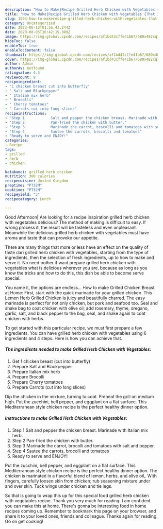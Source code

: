 ```yaml
---
description: "How to Make|Recipe Grilled Herb Chicken with Vegetables {That is Simple"
title: "How to Make|Recipe Grilled Herb Chicken with Vegetables {That is Simple"
slug: 1594-how-to-makerecipe-grilled-herb-chicken-with-vegetables-that-is-simple
category: Uncategorized
date: 2023-06-12T01:56:43.244Z
date: 2023-08-05T16:42:19.309Z
image: https://img-global.cpcdn.com/recipes/af1bd43cffe41b67/680x482cq70/grilled-herb-chicken-with-vegetables-recipe-main-photo.jpg
hideToc: false
enableToc: true
enableTocContent: false
thumbnail: https://img-global.cpcdn.com/recipes/af1bd43cffe41b67/680x482cq70/grilled-herb-chicken-with-vegetables-recipe-main-photo.jpg
cover: https://img-global.cpcdn.com/recipes/af1bd43cffe41b67/680x482cq70/grilled-herb-chicken-with-vegetables-recipe-main-photo.jpg
author: Admin
authorAv: notfound
ratingvalue: 4.5
reviewcount: 9
recipeingredient:
- "1 chicken breast cut into butterfly"
- " Salt and Blackpepper"
- " Italian mix herb"
- " Brocolli"
- " Cherry tomatoes"
- " Carrots cut into long slices"
recipeinstructions:
- "Step 1            Salt and pepper the chicken breast. Marinade with Italian mix herb."
- "Step 2            Pan-fried the chicken with butter."
- "Step 3            Marinade the carrot, brocolli and tomatoes with salt and pepper."
- "Step 4            Sautee the carrots, brocolli and tomatoes"
- "Ready to serve and ENJOY!"
categories:
- Recipe
tags:
- grilled
- herb
- chicken

katakunci: grilled herb chicken 
nutrition: 300 calories
recipecuisine: United Kingdom
preptime: "PT32M"
cooktime: "PT32M"
recipeyield: "3"
recipecategory: Lunch

---
```



Good Afternoon| Are looking for a recipe inspiration grilled herb chicken with vegetables delicious? The method of making is difficult to easy. If wrong process it, the result will be tasteless and even unpleasant. Meanwhile the delicious grilled herb chicken with vegetables must have aroma and taste that can provoke our appetite.






There are many things that more or less have an effect on the quality of taste dari grilled herb chicken with vegetables, starting from the type of ingredients, then the selection of fresh ingredients, up to how to make and serve it. No need bother if want prepare grilled herb chicken with vegetables what is delicious wherever you are, because as long as you know the tricks and how to do this, this dish be able to become serve  special.


You name it, the options are endless… How to make Grilled Chicken Breast at Home: First, start with the quick marinade for your grilled chicken. This Lemon Herb Grilled Chicken is juicy and beautifully charred. The easy marinade is perfect for not only chicken, but pork and seafood too. Seal and shake bag to coat chicken with olive oil; add rosemary, thyme, oregano, garlic, salt, and black pepper to the bag, seal, and shake again to coat chicken with herbs.


To get started with this particular recipe, we must first prepare a few ingredients. You can have grilled herb chicken with vegetables using 6 ingredients and 4 steps. Here is how you can achieve that.

<!--inarticleads1-->

##### The ingredients needed to make Grilled Herb Chicken with Vegetables:

1. Get 1 chicken breast (cut into butterfly)
1. Prepare  Salt and Blackpepper
1. Prepare  Italian mix herb
1. Prepare  Brocolli
1. Prepare  Cherry tomatoes
1. Prepare  Carrots (cut into long slices)


Dip the chicken in the mixture, turning to coat. Preheat the grill on medium high. Put the zucchini, bell pepper, and eggplant on a flat surface. This Mediterranean style chicken recipe is the perfect healthy dinner option. 

<!--inarticleads2-->

##### Instructions to make Grilled Herb Chicken with Vegetables:

1. Step 1            Salt and pepper the chicken breast. Marinade with Italian mix herb.
1. Step 2            Pan-fried the chicken with butter.
1. Step 3            Marinade the carrot, brocolli and tomatoes with salt and pepper.
1. Step 4            Sautee the carrots, brocolli and tomatoes
1. Ready to serve and ENJOY!

Put the zucchini, bell pepper, and eggplant on a flat surface. This Mediterranean style chicken recipe is the perfect healthy dinner option. The chicken is marinated in a flavorful blend of lemon, herbs, and olive oil,. With fingers, carefully loosen skin from chicken; rub seasoning mixture under and over skin. Tuck wings under chicken and tie legs. 

So that is going to wrap this up for this special food grilled herb chicken with vegetables recipe. Thank you very much for reading. I am confident you can make this at home. There's gonna be interesting food in home recipes coming up. Remember to bookmark this page on your browser, and share it to your loved ones, friends and colleague. Thanks again for reading. Go on get cooking!
